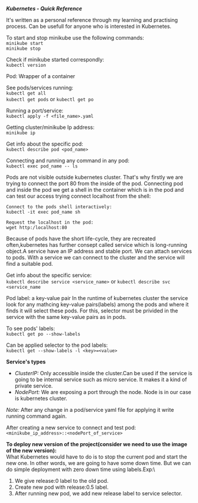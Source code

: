 ***Kubernetes - Quick Reference***

It's written as a personal reference through my learning and practising process.
Can be usefull for anyone who is interested in Kubernetes.

To start and stop minikube use the following commands:\
`minikube start`\
`minikube stop`

Check if minikube started correspondly:\
`kubectl version`

Pod: Wrapper of a container

See pods/services running:\
`kubectl get all`\
`kubectl get pods` or `kubectl get po`

Running a port/service:\
`kubectl apply -f <file_name>.yaml`

Getting cluster/minikube Ip address:\
`minikube ip`

Get info about the specific pod:\
`kubectl describe pod <pod_name>`

Connecting and running any command in any pod:\
`kubectl exec pod_name -- ls`

Pods are not visible outside kubernetes cluster. That's why firstly we are trying to connect the port 80 from the inside of the pod.
Connecting pod and inside the pod we get a shell in the container which is in the pod and can test our access trying connect localhost from the shell:
    
    Connect to the pods shell interactively:
    kubectl -it exec pod_name sh

    Request the localhost in the pod:
    wget http:/localhost:80

Because of pods have the short life-cycle, they are recreated often,kubernetes has further consept called service which is long-running object.A service have an IP address and stable port.
We can attach services to pods. With a service we can connect to the cluster and the service will find a suitable pod.

Get info about the specific service:\
`kubectl describe service <service_name>` or `kubectl describe svc <service_name`

Pod label: a key-value pair
In the runtime of kubernetes cluster the service look for any mathcing key-value pairs(labels) among the pods and where it finds it will select these pods. For this, selector must be privided in the service  with the same key-value pairs as in pods.

To see pods' labels:\
`kubectl get po --show-labels`

Can be applied selector to the pod labels:\
`kubectl get --show-labels -l <key>=<value>`

**Service's types**
- *ClusterIP:* Only accessible inside the cluster.Can be used if the service is going to be internal service such as micro service. It makes it a kind of private service.
- *NodePort:* We are exposing a port through the node. Node is in our case is kubernetes cluster.

*Note:* After any change in a pod/service yaml file for applying it write running command again.

After creating a new service to connect and test pod:\
`<minikube_ip_address>::<nodePort_of_service>`

**To deploy new version of the project(consider we need to use the image of the new version):**\
What Kubernetes would have to do is to stop the current pod and start the new one. In other words, we are going to have some down time. But we can do simple deployment with zero down time using labels.Exp:\
1. We give release:0 label to the old pod.
2. Create new pod with release:0.5 label.
3. After running new pod, we add new release label to service selector. 

